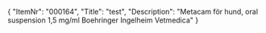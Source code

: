 {
  "ItemNr": "000164",
  "Title": "test",
  "Description": "Metacam för hund, oral suspension 1,5 mg/ml Boehringer Ingelheim Vetmedica"
}